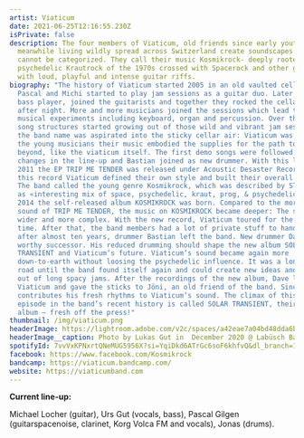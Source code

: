 ```yaml
---
artist: Viaticum
date: 2021-06-25T12:16:55.230Z
isPrivate: false
description: The four members of Viaticum, old friends since early youth, while
  meanwhile living wildly spread across Switzerland create soundscapes which
  cannot be categorized. They call their music Kosmikrock- deeply rooted in
  psychedelic Krautrock of the 1970s crossed with Spacerock and other genres
  with loud, playful and intense guitar riffs.
biography: "The history of Viaticum started 2005 in an old vaulted cellar where
  Pascal and Michi started to play jam sessions as a guitar duo. Later Urs, the
  bass player, joined the guitarists and together they rocked the cellar night
  after night. More and more musicians joined the sessions which lead to wild
  musical experiments including keyboard, organ and percussion. Over the time
  song structures started growing out of those wild and vibrant jam sessions and
  the band name was aspirated into the sticky cellar air: Viaticum was born. For
  the young musicians their music embodied the supplies for the path towards the
  beyond, like the viaticum itself. The first demo songs were followed by some
  changes in the line-up and Bastian joined as new drummer. With this line-up
  2011 the EP TRIP ME TENDER was released under Acoustic Desaster Records. On
  this record Viaticum defined their own style and built their overall Sound.
  The band called the young genre Kosmikrock, which was described by STONEROBIXX
  as «interesting mix of space, psychedelic, kraut, prog, & psychedelic rock».
  2014 the self-released album KOSMIKROCK was born. Compared to the more basic
  sound of TRIP ME TENDER, the music on KOSMIKROCK became deeper: The songs got
  wider and more complex. With the new record, Viaticum toured for the first
  time. After that, the band members had a lot of private stuff to handle and
  after almost ten years, drummer Bastian left the band. New drummer Dave was a
  worthy successor. His reduced drumming should shape the new album SOLAR
  TRANSIENT and Viaticum’s future. Viaticum’s sound became again more
  down-to-earth without loosing the psychedelic influence. It was a long rocky
  road until the band found itself again and could create new ideas and songs
  out of long spacy jams. After the recordings of the new album, Dave left
  Viaticum and gave the sticks to Jöni, an old friend of the band. Since 2019 he
  contributes his fresh rhythms to Viaticum’s sound. The climax of this moved
  episode in the band’s recent history is called SOLAR TRANSIENT, their new
  album – fresh off the press!"
thumbnail: /img/viaticum.png
headerImage: https://lightroom.adobe.com/v2c/spaces/a42eae7a04bd48dda6b8193b4c695220/assets/7042205e77b573d29b78c62456c8eeab/revisions/7fb412020be7418d9c514e5e8062f08d/renditions/c47beb8834391652cd85122b9911a755
headerImage__caption: Photo by Lukas Gut in  December 2020 @ Labüsch Bar, Winterthur
spotifyId: 7vvVxKPNxrtQNeMUG5956X?si=YqiDkd6ATrGc6soF6khfvQ&dl_branch=1
facebook: https://www.facebook.com/Kosmikrock
bandcamp: https://viaticum.bandcamp.com/
website: https://viaticumband.com
---
```

**Current line-up:**

Michael Locher (guitar), Urs Gut (vocals, bass), Pascal Gilgen (guitarspacenoise, clarinet, Korg Volca FM and vocals), Jonas (drums).